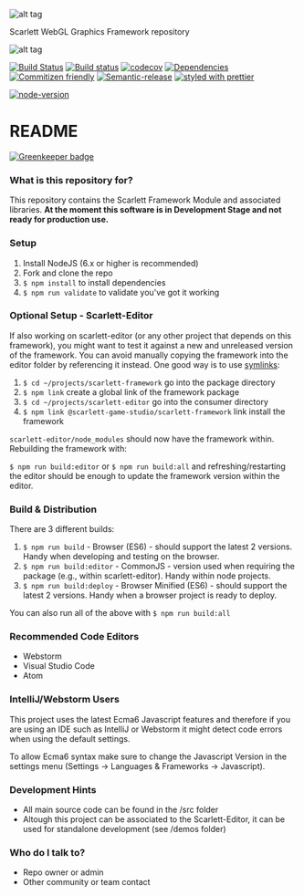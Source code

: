 ![alt tag](https://scarlett.cothesia.com/attachments/images/scarlett_logo.png)

Scarlett WebGL Graphics Framework repository

![alt tag](http://scarlett.anlagehub.com/public/images/framework-banner.png)

[![Build Status][build-badge]][build]
[![Build status][win-build-badge]][win-build]
[![codecov][codecov-badge]][codecov]
[![Dependencies][dependencyci-badge]][dependencyci]
[![Commitizen friendly][commitizen-badge]][commitizen]
[![Semantic-release][semantic-release-badge]][semantic-release]
[![styled with prettier][prettier-badge]][prettier]

[![node-version][node-version-badge]][node]
<!--[![Apache-2.0][license-badge]][LICENSE]-->
<!--[![npm-version][npm-version-badge]][package]-->


# README #

[![Greenkeeper badge](https://badges.greenkeeper.io/scarlettgamestudio/scarlett-framework.svg)](https://greenkeeper.io/)

### What is this repository for? ###

This repository contains the Scarlett Framework Module and associated libraries. **At the moment this software is in Development Stage and not ready for production use.**

### Setup ###

1. Install NodeJS (6.x or higher is recommended)
2. Fork and clone the repo
3. `$ npm install` to install dependencies
4. `$ npm run validate` to validate you've got it working

### Optional Setup - Scarlett-Editor ###

If also working on scarlett-editor (or any other project that depends on this framework), you might want to test it against a new and unreleased version of the framework. You can avoid manually copying the framework into the editor folder by referencing it instead. One good way is to use [symlinks](https://docs.npmjs.com/cli/link):
1. `$ cd ~/projects/scarlett-framework` go into the package directory
2. `$ npm link` create a global link of the framework package
3. `$ cd ~/projects/scarlett-editor` go into the consumer directory
4. `$ npm link @scarlett-game-studio/scarlett-framework` link install the framework

`scarlett-editor/node_modules` should now have the framework within. Rebuilding the framework with:

`$ npm run build:editor` or `$ npm run build:all` and refreshing/restarting the editor should be enough to update the framework version within the editor.

### Build & Distribution ###

There are 3 different builds:
1. `$ npm run build` - Browser (ES6) - should support the latest 2 versions. Handy when developing and testing on the browser.
2. `$ npm run build:editor` - CommonJS - version used when requiring the package (e.g., within scarlett-editor). Handy within node projects.
3. `$ npm run build:deploy` - Browser Minified (ES6) - should support the latest 2 versions. Handy when a browser project is ready to deploy.

You can also run all of the above with `$ npm run build:all`

### Recommended Code Editors ###

* Webstorm
* Visual Studio Code
* Atom

### IntelliJ/Webstorm Users ###

This project uses the latest Ecma6 Javascript features and therefore if you are using an IDE such as IntelliJ or Webstorm it might detect code errors when using the default settings.

To allow Ecma6 syntax make sure to change the Javascript Version in the settings menu (Settings -> Languages & Frameworks -> Javascript).

### Development Hints ###

* All main source code can be found in the /src folder
* Altough this project can be associated to the Scarlett-Editor, it can be used for standalone development (see /demos folder)

### Who do I talk to? ###

* Repo owner or admin
* Other community or team contact

[package]: https://www.npmjs.com/org/scarlett-game-studio...........
[build-badge]: https://travis-ci.org/scarlettgamestudio/scarlett-framework.svg?branch=master
[build]: https://travis-ci.org/scarlettgamestudio/scarlett-framework
[win-build-badge]: https://ci.appveyor.com/api/projects/status/fusdtafmhfbmv7kd/branch/master?svg=true
[win-build]: https://ci.appveyor.com/project/Apidcloud/scarlett-framework/branch/master
[commitizen-badge]: https://img.shields.io/badge/commitizen-friendly-brightgreen.svg
[commitizen]: http://commitizen.github.io/cz-cli/
[codecov-badge]: https://codecov.io/gh/scarlettgamestudio/scarlett-framework/branch/master/graph/badge.svg
[codecov]: https://codecov.io/gh/scarlettgamestudio/scarlett-framework
[npm-version-badge]: https://img.shields.io/npm/v/scarlett-framework.svg
[node]: https://nodejs.org
[node-version-badge]: https://img.shields.io/badge/node-%3E%3D%206.0-orange.svg
[license-badge]: https://img.shields.io/npm/l/scarlett-framework.svg
[LICENSE]: https://github.com/scarlettgamestudio/scarlett-framework/blob/master/LICENSE.md
[dependencyci-badge]: https://dependencyci.com/github/scarlettgamestudio/scarlett-framework/badge
[dependencyci]: https://dependencyci.com/github/scarlettgamestudio/scarlett-framework
[semantic-release-badge]: https://img.shields.io/badge/%20%20%F0%9F%93%A6%F0%9F%9A%80-semantic--release-e10079.svg
[semantic-release]: https://github.com/semantic-release/semantic-release
[prettier-badge]: https://img.shields.io/badge/styled_with-prettier-ff69b4.svg
[prettier]: https://github.com/prettier/prettier
